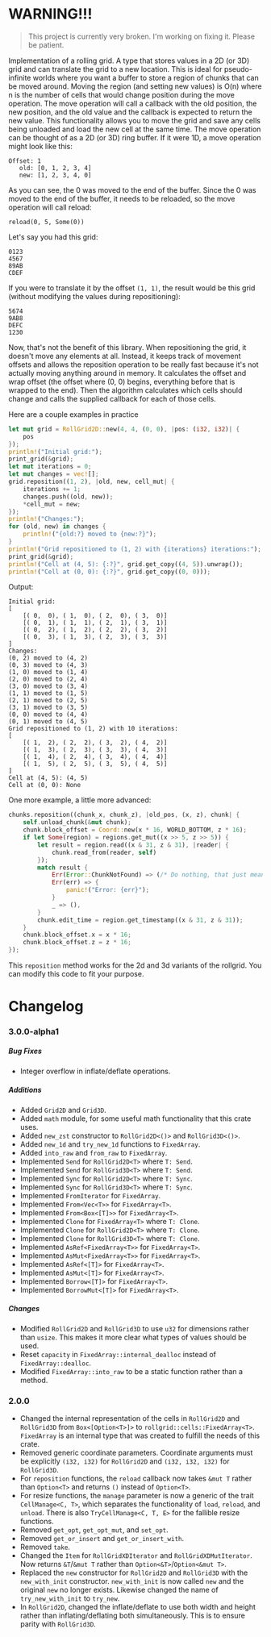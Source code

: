 # WARNING!!!

> This project is currently very broken. I'm working on fixing it. Please be patient.

Implementation of a rolling grid. A type that stores values in a 2D (or 3D) grid and can translate the grid to a new location. This is ideal for pseudo-infinite worlds where you want a buffer to store a region of chunks that can be moved around. Moving the region (and setting new values) is O(n) where n is the number of cells that would change position during the move operation. The move operation will call a callback with the old position, the new position, and the old value and the callback is expected to return the new value. This functionality allows you to move the grid and save any cells being unloaded and load the new cell at the same time.
The move operation can be thought of as a 2D (or 3D) ring buffer.
If it were 1D, a move operation might look like this:
```
Offset: 1
   old: [0, 1, 2, 3, 4]
   new: [1, 2, 3, 4, 0]
```
As you can see, the 0 was moved to the end of the buffer. 
Since the 0 was moved to the end of the buffer, it needs to be reloaded, so the move operation will call reload:
```
reload(0, 5, Some(0))
```

Let's say you had this grid:
```
0123
4567
89AB
CDEF
```
If you were to translate it by the offset `(1, 1)`, the result would be this grid (without modifying the values during repositioning):
```
5674
9AB8
DEFC
1230
```

Now, that's not the benefit of this library. When repositioning the grid, it doesn't move any elements at all. Instead, it keeps track of movement offsets and allows the reposition operation to be really fast because it's not actually moving anything around in memory. It calculates the offset and wrap offset (the offset where (0, 0) begins, everything before that is wrapped to the end). Then the algorithm calculates which cells should change and calls the supplied callback for each of those cells.

Here are a couple examples in practice

```rust
let mut grid = RollGrid2D::new(4, 4, (0, 0), |pos: (i32, i32)| {
    pos
});
println!("Initial grid:");
print_grid(&grid);
let mut iterations = 0;
let mut changes = vec![];
grid.reposition((1, 2), |old, new, cell_mut| {
    iterations += 1;
    changes.push((old, new));
    *cell_mut = new;
});
println!("Changes:");
for (old, new) in changes {
    println!("{old:?} moved to {new:?}");
}
println!("Grid repositioned to (1, 2) with {iterations} iterations:");
print_grid(&grid);
println!("Cell at (4, 5): {:?}", grid.get_copy((4, 5)).unwrap());
println!("Cell at (0, 0): {:?}", grid.get_copy((0, 0)));
```
Output:
```
Initial grid:
[
    [( 0,  0), ( 1,  0), ( 2,  0), ( 3,  0)]
    [( 0,  1), ( 1,  1), ( 2,  1), ( 3,  1)]
    [( 0,  2), ( 1,  2), ( 2,  2), ( 3,  2)]
    [( 0,  3), ( 1,  3), ( 2,  3), ( 3,  3)]
]
Changes:
(0, 2) moved to (4, 2)
(0, 3) moved to (4, 3)
(1, 0) moved to (1, 4)
(2, 0) moved to (2, 4)
(3, 0) moved to (3, 4)
(1, 1) moved to (1, 5)
(2, 1) moved to (2, 5)
(3, 1) moved to (3, 5)
(0, 0) moved to (4, 4)
(0, 1) moved to (4, 5)
Grid repositioned to (1, 2) with 10 iterations:
[
    [( 1,  2), ( 2,  2), ( 3,  2), ( 4,  2)]
    [( 1,  3), ( 2,  3), ( 3,  3), ( 4,  3)]
    [( 1,  4), ( 2,  4), ( 3,  4), ( 4,  4)]
    [( 1,  5), ( 2,  5), ( 3,  5), ( 4,  5)]
]
Cell at (4, 5): (4, 5)
Cell at (0, 0): None
```

One more example, a little more advanced:

```rust
chunks.reposition((chunk_x, chunk_z), |old_pos, (x, z), chunk| {
    self.unload_chunk(&mut chunk);
    chunk.block_offset = Coord::new(x * 16, WORLD_BOTTOM, z * 16);
    if let Some(region) = regions.get_mut((x >> 5, z >> 5)) {
        let result = region.read((x & 31, z & 31), |reader| {
            chunk.read_from(reader, self)
        });
        match result {
            Err(Error::ChunkNotFound) => (/* Do nothing, that just means it's an empty chunk */),
            Err(err) => {
                panic!("Error: {err}");
            }
            _ => (),
        }
        chunk.edit_time = region.get_timestamp((x & 31, z & 31));
    }
    chunk.block_offset.x = x * 16;
    chunk.block_offset.z = z * 16;
});
```

This `reposition` method works for the 2d and 3d variants of the rollgrid.
You can modify this code to fit your purpose.

# Changelog

### 3.0.0-alpha1
##### Bug Fixes
- Integer overflow in inflate/deflate operations.
##### Additions
- Added `Grid2D` and `Grid3D`.
- Added `math` module, for some useful math functionality that this crate uses.
- Added `new_zst` constructor to `RollGrid2D<()>` and `RollGrid3D<()>`.
- Added `new_1d` and `try_new_1d` functions to `FixedArray`.
- Added `into_raw` and `from_raw` to `FixedArray`.
- Implemented `Send` for `RollGrid2D<T>` where `T: Send`.
- Implemented `Send` for `RollGrid3D<T>` where `T: Send`.
- Implemented `Sync` for `RollGrid2D<T>` where `T: Sync`.
- Implemented `Sync` for `RollGrid3D<T>` where `T: Sync`.
- Implemented `FromIterator` for `FixedArray`.
- Implemented `From<Vec<T>>` for `FixedArray<T>`.
- Implemented `From<Box<[T]>>` for `FixedArray<T>`.
- Implemented `Clone` for `FixedArray<T>` where `T: Clone`.
- Implemented `Clone` for `RollGrid2D<T>` where `T: Clone`.
- Implemented `Clone` for `RollGrid3D<T>` where `T: Clone`.
- Implemented `AsRef<FixedArray<T>>` for `FixedArray<T>`.
- Implemented `AsMut<FixedArray<T>>` for `FixedArray<T>`.
- Implemented `AsRef<[T]>` for `FixedArray<T>`.
- Implemented `AsMut<[T]>` for `FixedArray<T>`.
- Implemented `Borrow<[T]>` for `FixedArray<T>`.
- Implemented `BorrowMut<[T]>` for `FixedArray<T>`.
##### Changes
- Modified `RollGrid2D` and `RollGrid3D` to use `u32` for dimensions rather than `usize`. This makes it more clear what types of values should be used.
- Reset `capacity` in `FixedArray::internal_dealloc` instead of `FixedArray::dealloc`.
- Modified `FixedArray::into_raw` to be a static function rather than a method.
### 2.0.0

- Changed the internal representation of the cells in `RollGrid2D` and `RollGrid3D` from `Box<[Option<T>]>` to `rollgrid::cells::FixedArray<T>`. `FixedArray` is an internal type that was created to fulfill the needs of this crate.
- Removed generic coordinate parameters. Coordinate arguments must be explicitly `(i32, i32)` for `RollGrid2D` and `(i32, i32, i32)` for `RollGrid3D`.
- For `reposition` functions, the `reload` callback now takes `&mut T` rather than `Option<T>` and returns `()` instead of `Option<T>`.
- For resize functions, the `manage` parameter is now a generic of the trait `CellManage<C, T>`, which separates the functionality of `load`, `reload`, and `unload`. There is also `TryCellManage<C, T, E>` for the fallible resize functions.
- Removed `get_opt`, `get_opt_mut`, and `set_opt`.
- Removed `get_or_insert` and `get_or_insert_with`.
- Removed `take`.
- Changed the `Item` for `RollGridXDIterator` and `RollGridXDMutIterator`. Now returns `&T`/`&mut T` rather than `Option<&T>`/`Option<&mut T>`.
- Replaced the `new` constructor for `RollGrid2D` and `RollGrid3D` with the `new_with_init` constructor. `new_with_init` is now called `new` and the original `new` no longer exists. Likewise changed the name of `try_new_with_init` to `try_new`.
- In `RollGrid2D`, changed the inflate/deflate to use both width and height rather than inflating/deflating both simultaneously. This is to ensure parity with `RollGrid3D`.